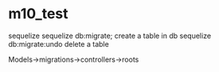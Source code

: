 # m10_test

sequelize
sequelize db:migrate;   create a table in db
sequelize db:migrate:undo  delete a table

Models->migrations->controllers->roots
